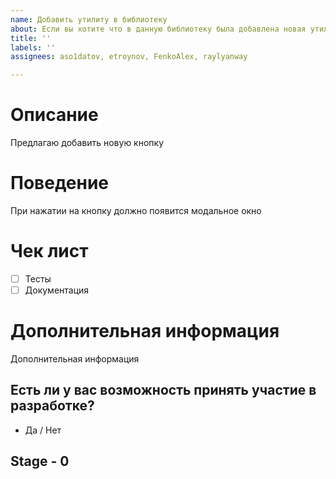 ```yaml
---
name: Добавить утилиту в библиотеку
about: Если вы хотите что в данную библиотеку была добавлена новая утилита или хук
title: ''
labels: ''
assignees: aso1datov, etroynov, FenkoAlex, raylyanway

---
```


# Описание
Предлагаю добавить новую кнопку

# Поведение
При нажатии на кнопку должно появится модальное окно

# Чек лист
- [ ] Тесты
- [ ] Документация

# Дополнительная информация
Дополнительная информация

## Есть ли у вас возможность принять участие в разработке?
- Да / Нет

## Stage - 0
